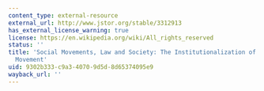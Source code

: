 ```yaml
---
content_type: external-resource
external_url: http://www.jstor.org/stable/3312913
has_external_license_warning: true
license: https://en.wikipedia.org/wiki/All_rights_reserved
status: ''
title: 'Social Movements, Law and Society: The Institutionalization of the Environmental
  Movement'
uid: 9302b333-c9a3-4070-9d5d-8d65374095e9
wayback_url: ''
---
```

